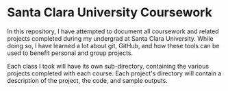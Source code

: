 # Santa Clara University Coursework

In this repository, I have attempted to document all coursework and related projects completed during my undergrad at Santa Clara University. While doing so, I have learned a lot about git, GitHub, and how these tools can be used to benefit personal and group projects.

Each class I took will have its own sub-directory, containing the various projects completed with each course. Each project's directory will contain a description of the project, the code, and sample outputs.
